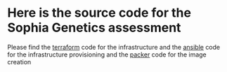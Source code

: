 # Here is the source code for the Sophia Genetics assessment

Please find the [terraform](terraform) code for the infrastructure and the [ansible](ansible) code for the infrastructure provisioning and the [packer](packer)
code for the image creation